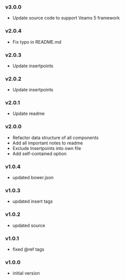 ### v3.0.0
- Update source code to support Veams 5 framework

### v2.0.4
- Fix typo in README.md

### v2.0.3
- Update insertpoints

### v2.0.2
- Update insertpoints

### v2.0.1
- Update readme

### v2.0.0
- Refactor data structure of all components
- Add all important notes to readme
- Exclude Insertpoints into own file
- Add self-contained option

### v1.0.4
- updated bower.json

### v1.0.3
- updated insert tags

### v1.0.2
- updated source

### v1.0.1
- fixed @ref tags

### v1.0.0
- initial version